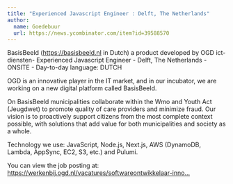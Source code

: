 ```yaml
---
title: "Experienced Javascript Engineer : Delft, The Netherlands"
author:
  name: Goedebuur
  url: https://news.ycombinator.com/item?id=39588570
---
```

BasisBeeld (<a href="https:&#x2F;&#x2F;basisbeeld.nl" rel="nofollow">https:&#x2F;&#x2F;basisbeeld.nl</a> in Dutch) a product developed by OGD ict-diensten- Experienced Javascript Engineer - Delft, The Netherlands - ONSITE - Day-to-day language: DUTCH

OGD is an innovative player in the IT market, and in our incubator, we are working on a new digital platform called BasisBeeld.

On BasisBeeld municipalities collaborate within the Wmo and Youth Act (Jeugdwet) to promote quality of care providers and minimize fraud. Our vision is to proactively support citizens from the most complete context possible, with solutions that add value for both municipalities and society as a whole.

Technology we use: JavaScript, Node.js, Next.js, AWS (DynamoDB, Lambda, AppSync, EC2, S3, etc.) and Pulumi.

You can view the job posting at: <a href="https:&#x2F;&#x2F;werkenbij.ogd.nl&#x2F;vacatures&#x2F;softwareontwikkelaar-innovatieteam" rel="nofollow">https:&#x2F;&#x2F;werkenbij.ogd.nl&#x2F;vacatures&#x2F;softwareontwikkelaar-inno...</a>
